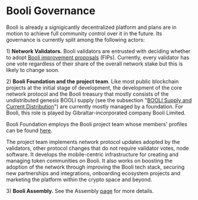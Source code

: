 # Booli Governance

Booli is already a signigicantly decentralized platform and plans are in motion to achieve full community control over it in the future. Its governance is currently split among the following actors:

1\) **Network Validators.** Booli validators are entrusted with deciding whether to adopt [Booli improvement proposals](https://docs.booliscan.com/general/fips) \(FIPs\).  Currently, every validator has one vote regardless of their share of the overall network stake but this is likely to change soon.

2\) **Booli Foundation and the project team**. Like most public blockchain projects at the initial stage of development, the development of the core network protocol and the Booli treasury that mostly consists of the undistributed genesis BOOLI supply \(see the subsection "[BOOLI Supply and Current Distribution](https://docs.booliscan.com/general/fuse-token/fuse-supply-and-current-distribution)"\) are currently mostly managed by a foundation. For Booli, this role is played by Gibraltar-incorporated company Booli Limited.

Booli Foundation employs the Booli project team whose members' profiles can be found [here](https://booliscan.com/about).

The project team implements network protocol updates adopted by the validators, other protocol changes that do not require validator votes, node software. It develops the mobile-centric infrastructure for creating and managing token communities on Booli. It also works on boosting the adoption of the network through improving the Booli tech stack, securing new partnerships and integrations, onboarding ecosystem projects and marketing the platform within the crypto space and beyond.  

3\) **Booli Assembly.** See the Assembly [page](https://docs.booliscan.com/general/fuse-governance/fuse-assembly) for more details.   


